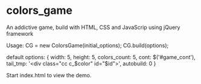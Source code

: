 # colors_game
An addictive game, build with HTML, CSS and JavaScrip using jQuery framework

 Usage: 
 CG = new ColorsGame(initial_options);
 CG.build(options);
 
 default options: {
   width:  5,
   height: 5,
   colors_count: 5,
   cont:   $('#game_cont'),
   tail_tmp: '<div class="cc c_$color" id="$id"></div>',
   autobuild: 0
 }

Start index.html to view the demo.
